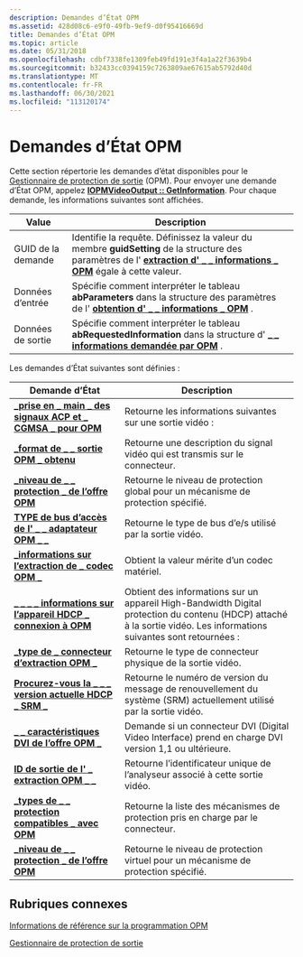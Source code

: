 ```yaml
---
description: Demandes d’État OPM
ms.assetid: 428d08c6-e9f0-49fb-9ef9-d0f95416669d
title: Demandes d’État OPM
ms.topic: article
ms.date: 05/31/2018
ms.openlocfilehash: cdbf7338fe1309feb49fd191e3f4a1a22f3639b4
ms.sourcegitcommit: b32433cc0394159c7263809ae67615ab5792d40d
ms.translationtype: MT
ms.contentlocale: fr-FR
ms.lasthandoff: 06/30/2021
ms.locfileid: "113120174"
---
```

# <a name="opm-status-requests"></a>Demandes d’État OPM

Cette section répertorie les demandes d’état disponibles pour le [Gestionnaire de protection de sortie](output-protection-manager.md) (OPM). Pour envoyer une demande d’État OPM, appelez [**IOPMVideoOutput :: GetInformation**](/windows/desktop/api/opmapi/nf-opmapi-iopmvideooutput-getinformation). Pour chaque demande, les informations suivantes sont affichées.



| Value             | Description                                                                                                                                                           |
|--------------|------------------------------------------------------------------------------------------------------------------------------------------------------------|
| GUID de la demande | Identifie la requête. Définissez la valeur du membre **guidSetting** de la structure des paramètres de l' [**extraction d' \_ \_ informations \_ OPM**](/windows/desktop/api/ksopmapi/ns-ksopmapi-opm_get_info_parameters) égale à cette valeur. |
| Données d’entrée   | Spécifie comment interpréter le tableau **abParameters** dans la structure des paramètres de l' [**obtention d' \_ \_ informations \_ OPM**](/windows/desktop/api/ksopmapi/ns-ksopmapi-opm_get_info_parameters) .                      |
| Données de sortie  | Spécifie comment interpréter le tableau **abRequestedInformation** dans la structure d' [**\_ \_ informations demandée par OPM**](/windows/desktop/api/ksopmapi/ns-ksopmapi-opm_requested_information) .         |



 

Les demandes d’État suivantes sont définies :



| Demande d’État                                                                                      | Description                                                                                                                                           |
|-----------------------------------------------------------------------------------------------------|-------------------------------------------------------------------------------------------------------------------------------------------------------|
| [**\_prise en \_ main \_ des signaux ACP et \_ CGMSA \_ pour OPM**](opm-get-acp-and-cgmsa-signaling.md)                     | Retourne les informations suivantes sur une sortie vidéo :                                                                                               |
| [**\_format de \_ \_ sortie OPM \_ obtenu**](opm-get-actual-output-format.md)                            | Retourne une description du signal vidéo qui est transmis sur le connecteur.                                                               |
| [**\_niveau de \_ \_ protection \_ de l’offre OPM**](opm-get-actual-protection-level.md)                      | Retourne le niveau de protection global pour un mécanisme de protection spécifié.                                                                             |
| [**TYPE de bus d’accès de l' \_ \_ adaptateur OPM \_ \_**](opm-get-adapter-bus-type.md)                                    | Retourne le type de bus d’e/s utilisé par la sortie vidéo.                                                                                                 |
| [**\_informations sur l’extraction de \_ codec OPM \_**](opm-get-codec-info.md)                                                 | Obtient la valeur mérite d’un codec matériel.                                                                                                             |
| [**\_ \_ \_ \_ informations sur l’appareil HDCP \_ connexion à OPM**](opm-get-connected-hdcp-device-information.md) | Obtient des informations sur un appareil High-Bandwidth Digital protection du contenu (HDCP) attaché à la sortie vidéo. Les informations suivantes sont retournées : |
| [**\_type de \_ connecteur d’extraction OPM \_**](opm-get-connector-type.md)                                         | Retourne le type de connecteur physique de la sortie vidéo.                                                                                              |
| [**Procurez-vous la \_ \_ \_ version actuelle HDCP \_ SRM \_**](opm-get-current-hdcp-srm-version.md)                   | Retourne le numéro de version du message de renouvellement du système (SRM) actuellement utilisé par la sortie vidéo.                                               |
| [**\_ \_ caractéristiques DVI de l’offre OPM \_**](opm-get-dvi-characteristics.md)                               | Demande si un connecteur DVI (Digital Video Interface) prend en charge DVI version 1,1 ou ultérieure.                                                          |
| [**ID de sortie de l' \_ extraction OPM \_ \_**](opm-get-output-id.md)                                                   | Retourne l’identificateur unique de l’analyseur associé à cette sortie vidéo.                                                                       |
| [**\_types de \_ \_ protection compatibles \_ avec OPM**](opm-get-supported-protection-types.md)                | Retourne la liste des mécanismes de protection pris en charge par le connecteur.                                                                        |
| [**\_niveau de \_ \_ protection \_ de l’offre OPM**](opm-get-virtual-protection-level.md)                    | Retourne le niveau de protection virtuel pour un mécanisme de protection spécifié.                                                                            |



 

## <a name="related-topics"></a>Rubriques connexes

<dl> <dt>

[Informations de référence sur la programmation OPM](opm-programming-reference.md)
</dt> <dt>

[Gestionnaire de protection de sortie](output-protection-manager.md)
</dt> </dl>

 

 



